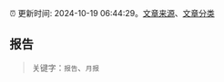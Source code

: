 :alarm_clock: 更新时间: 2024-10-19 06:44:29。[文章来源](/README.md)、[文章分类](/TAGS.md)

## 报告


> 关键字：`报告`、`月报`




